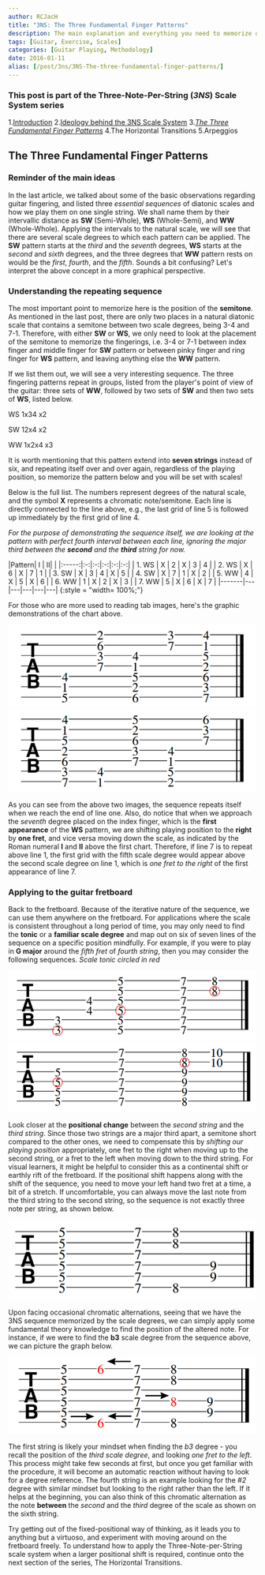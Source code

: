 ```yaml
---
author: RCJacH
title: "3NS: The Three Fundamental Finger Patterns"
description: The main explanation and everything you need to memorize of the Three-Note-Per-String scale system.
tags: [Guitar, Exercise, Scales]
categories: [Guitar Playing, Methodology]
date: 2016-01-11
alias: [/post/3ns/3NS-The-three-fundamental-finger-patterns/]
---
```


### This post is part of the **Three-Note-Per-String** (*3NS*) Scale System series

1.[Introduction](../three-note-per-string-scale-system)
2.[Ideology behind the 3NS Scale System](../3ns-ideology-behind-the-3ns-scale-system)
3.*[The Three Fundamental Finger Patterns](../3ns-the-three-fundamental-finger-patterns)*
4.The Horizontal Transitions
5.Arpeggios

## The Three Fundamental Finger Patterns

### Reminder of the main ideas

In the last article, we talked about some of the basic observations regarding guitar fingering, and listed three *essential sequences* of diatonic scales and how we play them on one single string. We shall name them by their intervallic distance as **SW** (Semi-Whole), **WS** (Whole-Semi), and **WW** (Whole-Whole). Applying the intervals to the natural scale, we will see that there are several scale degrees to which each pattern can be applied. The **SW** pattern starts at the *third* and the *seventh* degrees, **WS** starts at the *second* and *sixth* degrees, and the three degrees that **WW** pattern rests on would be the *first*, *fourth*, and the *fifth*. Sounds a bit confusing? Let's interpret the above concept in a more graphical perspective.

### Understanding the repeating sequence

The most important point to memorize here is the position of the **semitone**. As mentioned in the last post, there are only two places in a natural diatonic scale that contains a semitone between two scale degrees, being 3-4 and 7-1. Therefore, with either **SW** or **WS**, we only need to look at the placement of the semitone to memorize the fingerings, i.e. 3-4 or 7-1 between index finger and middle finger for **SW** pattern or between pinky finger and ring finger for **WS** pattern, and leaving anything else the **WW** pattern.

If we list them out, we will see a very interesting sequence. The three fingering patterns repeat in groups, listed from the player's point of view of the guitar: three sets of **WW**, followed by two sets of **SW** and then two sets of **WS**, listed below.

WS 1x34 x2

SW 12x4 x2

WW 1x2x4 x3

It is worth mentioning that this pattern extend into **seven strings** instead of six, and repeating itself over and over again, regardless of the playing position, so memorize the pattern below and you will be set with scales!

Below is the full list. The numbers represent degrees of the natural scale, and the symbol **X** represents a chromatic note/semitone. Each line is directly connected to the line above, e.g., the last grid of line 5 is followed up immediately by the first grid of line 4.

*For the purpose of demonstrating the sequence itself, we are looking at the pattern with perfect fourth interval between each line, ignoring the major third between the **second** and the **third** string for now.*

|Pattern| I | II|			|
|:-----:|:-:|:-:|:-:|:-:|:-:|
| 1. WS | X | 2 | X | 3 | 4 |
| 2. WS | X | 6 | X | 7 | 1 |
| 3. SW | X | 3 | 4 | X | 5 |
| 4. SW | X | 7 | 1 | X | 2 |
| 5. WW | 4 | X | 5 | X | 6 |
| 6. WW | 1 | X | 2 | X | 3 |
| 7. WW | 5 | X | 6 | X | 7 |
|-------|---|---|---|---|---|
{:style = "width= 100%;"}

For those who are more used to reading tab images, here's the graphic demonstrations of the chart above.

![3NS-1](/img/content/3NS/3NS-1.png)
![3NS-2](/img/content/3NS/3NS-2.png)

As you can see from the above two images, the sequence repeats itself when we reach the end of line one. Also, do notice that when we approach the *seventh* degree placed on the index finger, which is the **first appearance** of the **WS** pattern, we are shifting playing position to the **right** by **one fret**, and vice versa moving down the scale, as indicated by the Roman numeral **I** and **II** above the first chart. Therefore, if line 7 is to repeat above line 1, the first grid with the fifth scale degree would appear above the second scale degree on line 1, which is *one fret to the right* of the first appearance of line 7.

### Applying to the guitar fretboard

Back to the fretboard. Because of the iterative nature of the sequence, we can use them anywhere on the fretboard. For applications where the scale is consistent throughout a long period of time, you may only need to find the **tonic** or a **familiar scale degree** and map out on six of seven lines of the sequence on a specific position mindfully. For example, if you were to play in **G major** around the *fifth fret* of *fourth string*, then you may consider the following sequences. *Scale tonic circled in red*

![3NS - 357\357\457\457\578\578](/img/content/3NS/3NS-3.png)
![3NS - 578\579\579\579\7810\7810](/img/content/3NS/3NS-4.png)

Look closer at the **positional change** between the *second string* and the *third string*. Since those two strings are a major third apart, a semitone short compared to the other ones, we need to compensate this by *shifting our playing position* appropriately, one fret to the right when moving up to the second string, or a fret to the left when moving down to the third string. For visual learners, it might be helpful to consider this as a continental shift or earthly rift of the fretboard. If the positional shift happens along with the shift of the sequence, you need to move your left hand two fret at a time, a bit of a stretch. If uncomfortable, you can always move the last note from the third string to the second string, so the sequence is not exactly three note per string, as shown below.

![3NS - 578\579\579\57\578\578](/img/content/3NS/3NS-5.png)

Upon facing occasional chromatic alternations, seeing that we have the 3NS sequence memorized by the scale degrees, we can simply apply some fundamental theory knowledge to find the position of the altered note. For instance, if we were to find the **b3** scale degree from the sequence above, we can picture the graph below.

![3NS - 5 6<78\579\57>8 9\57\578\5>6<78](/img/content/3NS/3NS-6.png)

The first string is likely your mindset when finding the *b3* degree - you recall the position of the *third scale degree*, and looking *one fret to the left*. This process might take few seconds at first, but once you get familiar with the procedure, it will become an automatic reaction without having to look for a degree reference. The fourth string is an example looking for the *#2* degree with similar mindset but looking to the right rather than the left. If it helps at the beginning, you can also think of this chromatic alternation as the note **between** the *second* and the *third* degree of the scale as shown on the sixth string.

Try getting out of the fixed-positional way of thinking, as it leads you to anything but a virtuoso, and experiment with moving around on the fretboard freely. To understand how to apply the Three-Note-per-String scale system when a larger positional shift is required, continue onto the next section of the series, The Horizontal Transitions.
